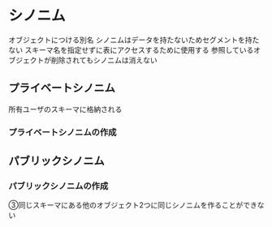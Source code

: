 # シノニム
オブジェクトにつける別名
シノニムはデータを持たないためセグメントを持たない
スキーマ名を指定せずに表にアクセスするために使用する
参照しているオブジェクトが削除されてもシノニムは消えない
## プライベートシノニム
所有ユーザのスキーマに格納される

### プライベートシノニムの作成
## パブリックシノニム
### パブリックシノニムの作成

③同じスキーマにある他のオブジェクト2つに同じシノニムを作ることができない


